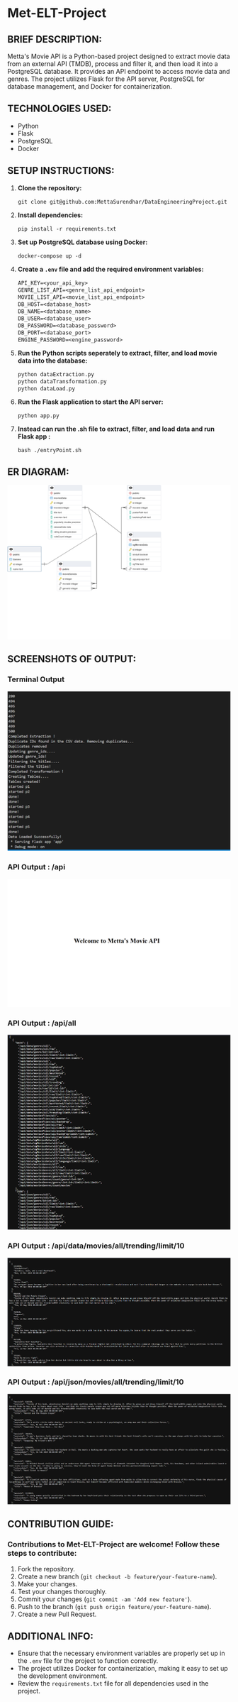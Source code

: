 
# Met-ELT-Project

## BRIEF DESCRIPTION:
Metta's Movie API is a Python-based project designed to extract movie data from an external API (TMDB), process and filter it, and then load it into a PostgreSQL database. It provides an API endpoint to access movie data and genres. The project utilizes Flask for the API server, PostgreSQL for database management, and Docker for containerization.

## TECHNOLOGIES USED:
- Python
- Flask
- PostgreSQL
- Docker

## SETUP INSTRUCTIONS:
1. **Clone the repository:**
   ```
   git clone git@github.com:MettaSurendhar/DataEngineeringProject.git
   ```

2. **Install dependencies:**
   ```
   pip install -r requirements.txt
   ```

3. **Set up PostgreSQL database using Docker:**
   ```
   docker-compose up -d
   ```

4. **Create a `.env` file and add the required environment variables:**
   ```
   API_KEY=<your_api_key>
   GENRE_LIST_API=<genre_list_api_endpoint>
   MOVIE_LIST_API=<movie_list_api_endpoint>
   DB_HOST=<database_host>
   DB_NAME=<database_name>
   DB_USER=<database_user>
   DB_PASSWORD=<database_password>
   DB_PORT=<database_port>
   ENGINE_PASSWORD=<engine_password>
   ```

5. **Run the Python scripts seperately to extract, filter, and load movie data into the database:**
   ```
   python dataExtraction.py
   python dataTransformation.py
   python dataLoad.py
   ```

6. **Run the Flask application to start the API server:**
   ```
   python app.py
   ```

7. **Instead can run the .sh file to extract, filter, and load data and run Flask app :**
   ```
   bash ./entryPoint.sh
   ```

## ER DIAGRAM:
![ER Diagram](./images/MoviesER-diagram.png)

## SCREENSHOTS OF OUTPUT:

### Terminal Output
![Screenshot 1](./images/img1.png)
### API Output : /api
![Screenshot 5](./images/img5.png)
### API Output : /api/all
![Screenshot 4](./images/img4.png)
### API Output : /api/data/movies/all/trending/limit/10
![Screenshot 2](./images/img2.png)
### API Output : /api/json/movies/all/trending/limit/10
![Screenshot 3](./images/img3.png)



## CONTRIBUTION GUIDE:
### Contributions to Met-ELT-Project are welcome! Follow these steps to contribute:
  1. Fork the repository.
  2. Create a new branch (`git checkout -b feature/your-feature-name`).
  3. Make your changes.
  4. Test your changes thoroughly.
  5. Commit your changes (`git commit -am 'Add new feature'`).
  6. Push to the branch (`git push origin feature/your-feature-name`).
  7. Create a new Pull Request.

## ADDITIONAL INFO:
- Ensure that the necessary environment variables are properly set up in the `.env` file for the project to function correctly.
- The project utilizes Docker for containerization, making it easy to set up the development environment.
- Review the `requirements.txt` file for all dependencies used in the project.
